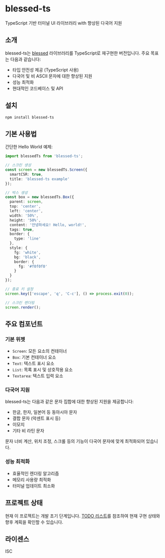 # blessed-ts

TypeScript 기반 터미널 UI 라이브러리 with 향상된 다국어 지원

## 소개

blessed-ts는 [blessed](https://github.com/chjj/blessed) 라이브러리를 TypeScript로 재구현한 버전입니다. 주요 목표는 다음과 같습니다:

- 타입 안전성 제공 (TypeScript 사용)
- 다국어 및 비 ASCII 문자에 대한 향상된 지원
- 성능 최적화
- 현대적인 코드베이스 및 API

## 설치

```bash
npm install blessed-ts
```

## 기본 사용법

간단한 Hello World 예제:

```typescript
import blessedTs from 'blessed-ts';

// 스크린 생성
const screen = new blessedTs.Screen({
  smartCSR: true,
  title: 'blessed-ts example'
});

// 박스 생성
const box = new blessedTs.Box({
  parent: screen,
  top: 'center',
  left: 'center',
  width: '50%',
  height: '50%',
  content: '안녕하세요! Hello, world!',
  tags: true,
  border: {
    type: 'line'
  },
  style: {
    fg: 'white',
    bg: 'black',
    border: {
      fg: '#f0f0f0'
    }
  }
});

// 종료 키 설정
screen.key(['escape', 'q', 'C-c'], () => process.exit(0));

// 스크린 렌더링
screen.render();
```

## 주요 컴포넌트

### 기본 위젯

- `Screen`: 모든 요소의 컨테이너
- `Box`: 기본 컨테이너 요소
- `Text`: 텍스트 표시 요소
- `List`: 목록 표시 및 상호작용 요소
- `Textarea`: 텍스트 입력 요소

### 다국어 지원

blessed-ts는 다음과 같은 문자 집합에 대한 향상된 지원을 제공합니다:

- 한글, 한자, 일본어 등 동아시아 문자
- 결합 문자 (악센트 표시 등)
- 이모지
- 기타 비 라틴 문자

문자 너비 계산, 위치 조정, 스크롤 등의 기능이 다국어 문자에 맞게 최적화되어 있습니다.

### 성능 최적화

- 효율적인 렌더링 알고리즘
- 메모리 사용량 최적화
- 터미널 업데이트 최소화

## 프로젝트 상태

현재 이 프로젝트는 개발 초기 단계입니다. [TODO 리스트](./src/TODO.md)를 참조하여 현재 구현 상태와 향후 계획을 확인할 수 있습니다.

## 라이센스

ISC